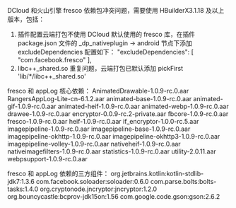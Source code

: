 DCloud 和火山引擎 fresco 依赖包冲突问题，需要使用 HBuilderX3.1.18 及以上版本，包括：

1. 插件配置云端打包不使用 DCloud 默认使用的 fresco 库，在插件 package.json 文件的 \_dp_nativeplugin -> android 节点下添加 excludeDependencies 配置如下：
   "excludeDependencies": [
   "com.facebook.fresco"
   ],
2. libc++\_shared.so 重复问题，云端打包已默认添加 pickFirst 'lib/\*/libc++\_shared.so'

fresco 和 appLog 核心依赖：
AnimatedDrawable-1.0.9-rc.0.aar
RangersAppLog-Lite-cn-6.1.2.aar
animated-base-1.0.9-rc.0.aar
animated-gif-1.0.9-rc.0.aar
animated-heif-1.0.9-rc.0.aar
animated-webp-1.0.9-rc.0.aar
drawee-1.0.9-rc.0.aar
encryptor-0.0.9-rc.2-private.aar
fbcore-1.0.9-rc.0.aar
fresco-1.0.9-rc.0.aar
heif-1.0.9-rc.0.aar
if_encryptor-1.0.0-rc.5.aar
imagepipeline-1.0.9-rc.0.aar
imagepipeline-base-1.0.9-rc.0.aar
imagepipeline-okhttp-1.0.9-rc.0.aar
imagepipeline-okhttp3-1.0.9-rc.0.aar
imagepipeline-volley-1.0.9-rc.0.aar
nativeheif-1.0.9-rc.0.aar
nativeimagefilters-1.0.9-rc.0.aar
statistics-1.0.9-rc.0.aar
utility-2.0.11.aar
webpsupport-1.0.9-rc.0.aar

fresco 和 appLog 依赖的三方组件：
org.jetbrains.kotlin:kotlin-stdlib-jdk7:1.3.6
com.facebook.soloader:soloader:0.6.0
com.parse.bolts:bolts-tasks:1.4.0
org.cryptonode.jncryptor:jncryptor:1.2.0
org.bouncycastle:bcprov-jdk15on:1.56
com.google.code.gson:gson:2.6.2
